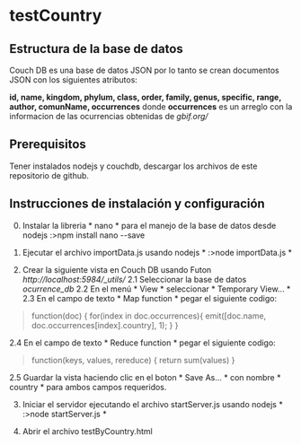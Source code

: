 # testCountry
## Estructura de la base de datos
Couch DB es una base de datos JSON por lo tanto se crean documentos JSON con los siguientes atributos:

**id, name, kingdom, phylum, class, order, family, genus, specific, range, author, comunName, occurrences**
donde **occurrences** es un arreglo con la informacion de las ocurrencias obtenidas de *gbif.org/*

## Prerequisitos
Tener instalados nodejs y couchdb, descargar los archivos de este repositorio de github.

## Instrucciones de instalación y configuración
0. Instalar la libreria * nano * para el manejo de la base de datos desde nodejs :>npm install nano --save

1. Ejecutar el archivo importData.js usando nodejs * :>node importData.js *

2. Crear la siguiente vista en Couch DB usando Futon *http://localhost:5984/_utils/*
  2.1 Seleccionar la base de datos *ocurrence_db*
  2.2 En el menú * View * seleccionar * Temporary View... *
  2.3 En el campo de texto * Map function * pegar el siguiente codigo:
>function(doc) {
>  for(index in doc.occurrences){
>    emit([doc.name, doc.occurrences[index].country], 1);
>  }
>}

  2.4 En el campo de texto * Reduce function * pegar el siguiente codigo:
>function(keys, values, rereduce) {
>  return sum(values)
>}

  2.5 Guardar la vista haciendo clic en el boton * Save As... * con nombre * country * para ambos campos requeridos.

3. Iniciar el servidor ejecutando el archivo startServer.js usando nodejs * :>node startServer.js *

4. Abrir el archivo testByCountry.html 